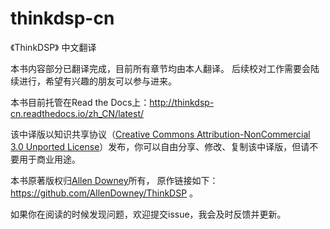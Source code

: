 # thinkdsp-cn
《ThinkDSP》 中文翻译

本书内容部分已翻译完成，目前所有章节均由本人翻译。
后续校对工作需要会陆续进行，希望有兴趣的朋友可以参与进来。

本书目前托管在Read the Docs上：http://thinkdsp-cn.readthedocs.io/zh_CN/latest/

该中译版以知识共享协议（[Creative Commons Attribution-NonCommercial 3.0 Unported License](https://creativecommons.org/licenses/by-nc/3.0/us/)）发布，你可以自由分享、修改、复制该中译版，但请不要用于商业用途。

本书原著版权归[Allen Downey](http://greenteapress.com/wp/think-dsp/)所有，
原作链接如下：https://github.com/AllenDowney/ThinkDSP 。

如果你在阅读的时候发现问题，欢迎提交issue，我会及时反馈并更新。